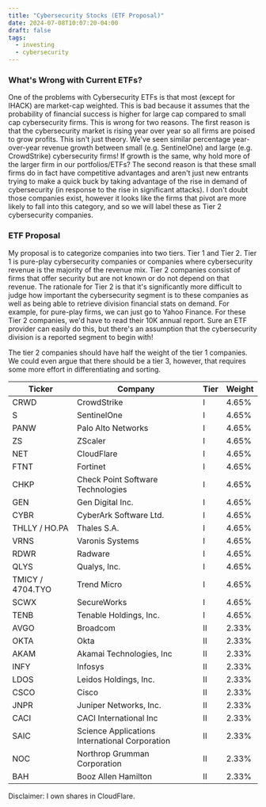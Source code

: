 ```yaml
---
title: "Cybersecurity Stocks (ETF Proposal)"
date: 2024-07-08T10:07:20-04:00
draft: false
tags:
  - investing
  - cybersecurity
---
```


### What's Wrong with Current ETFs?

One of the problems with Cybersecurity ETFs is that most (except for IHACK) are market-cap weighted. This is bad because it assumes that the probability of financial success is higher for large cap compared to small cap cybersecurity firms. This is wrong for two reasons. The first reason is that the cybersecurity market is rising year over year so all firms are poised to grow profits. This isn't just theory. We've seen similar percentage year-over-year revenue growth between small (e.g. SentinelOne) and large (e.g. CrowdStrike) cybersecurity firms! If growth is the same, why hold more of the larger firm in our portfolios/ETFs? The second reason is that these small firms do in fact have competitive advantages and aren't just new entrants trying to make a quick buck by taking advantage of the rise in demand of cybersecurity (in response to the rise in significant attacks). I don't doubt those companies exist, however it looks like the firms that pivot are more likely to fall into this category, and so we will label these as Tier 2 cybersecurity companies.

### ETF Proposal

My proposal is to categorize companies into two tiers. Tier 1 and Tier 2. Tier 1 is pure-play cybersecurity companies or companies where cybersecurity revenue is the majority of the revenue mix. Tier 2 companies consist of firms that offer security but are not known or do not depend on that revenue. The rationale for Tier 2 is that it's significantly more difficult to judge how important the cybersecurity segment is to these companies as well as being able to retrieve division financial stats on demand. For example, for pure-play firms, we can just go to Yahoo Finance. For these Tier 2 companies, we'd have to read their 10K annual report. Sure an ETF provider can easily do this, but there's an assumption that the cybersecurity division is a reported segment to begin with!

The tier 2 companies should have half the weight of the tier 1 companies. We could even argue that there should be a tier 3, however, that requires some more effort in differentiating and sorting.

Ticker | Company | Tier | Weight
--- | --- | --- | ---
CRWD | CrowdStrike | I | 4.65%
S | SentinelOne | I | 4.65%
PANW | Palo Alto Networks | I | 4.65%
ZS | ZScaler | I | 4.65%
NET | CloudFlare | I | 4.65%
FTNT | Fortinet | I | 4.65%
CHKP | Check Point Software Technologies | I | 4.65%
GEN | Gen Digital Inc. | I | 4.65%
CYBR | CyberArk Software Ltd. | I | 4.65%
THLLY / HO.PA | Thales S.A. | I | 4.65%
VRNS | Varonis Systems | I | 4.65%
RDWR | Radware | I | 4.65%
QLYS | Qualys, Inc. | I | 4.65%
TMICY / 4704.TYO | Trend Micro | I | 4.65%
SCWX | SecureWorks | I | 4.65%
TENB | Tenable Holdings, Inc. | I | 4.65%
AVGO | Broadcom | II | 2.33%
OKTA | Okta | II | 2.33%
AKAM | Akamai Technologies, Inc | II | 2.33%
INFY | Infosys | II | 2.33%
LDOS | Leidos Holdings, Inc. | II | 2.33%
CSCO | Cisco | II | 2.33%
JNPR | Juniper Networks, Inc. | II | 2.33%
CACI | CACI International Inc | II | 2.33%
SAIC | Science Applications International Corporation | II | 2.33%
NOC | Northrop Grumman Corporation | II | 2.33%
BAH | Booz Allen Hamilton | II | 2.33%

Disclaimer: I own shares in CloudFlare.
